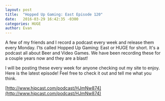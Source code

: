 ```yaml
---
layout: post
title:  "Hopped Up Gaming: East Episode 120"
date:   2016-03-29 16:42:35 -0300
categories: HUGE
author: Evan
---
```


A few of my friends and I record a podcast every week and release them every Monday.
I'ts called Hopped Up Gaming: East or HUGE for short. It's a podcast all about Beer and Video Games. We have been recording these for a couple years now and they are a blast!

I will be posting these every week for anyone checking out my site to enjoy.
Here is the latest episode! Feel free to check it out and tell me what you think.

[http://www.hipcast.com/podcast/HJmNw874](http://www.hipcast.com/podcast/HJmNw874)

